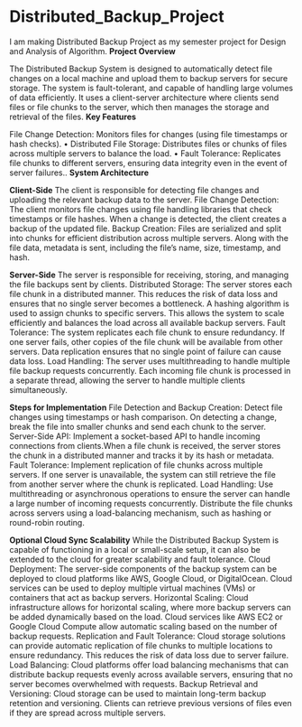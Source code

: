 # Distributed_Backup_Project
I am making Distributed Backup Project as my semester project for Design and Analysis of Algorithm.
**Project Overview**

The Distributed Backup System is designed to automatically detect file changes on a local machine and upload them to  backup servers for secure storage. The system is fault-tolerant, and capable of handling large volumes of data efficiently. It uses a client-server architecture where clients send files or file chunks to the server, which then manages the storage and retrieval of the files.
**Key Features**

File Change Detection: Monitors files for changes (using file timestamps or hash checks).
•	Distributed File Storage: Distributes files or chunks of files across multiple servers to balance the load.
•	Fault Tolerance: Replicates file chunks to different servers, ensuring data integrity even in the event of server failures..
**System Architecture**

**Client-Side**
The client is responsible for detecting file changes and uploading the relevant backup data to the server.
File Change Detection:
The client monitors file changes using file handling libraries that check timestamps or file hashes. When a change is detected, the client creates a backup of the updated file.
Backup Creation:
Files are serialized and split into chunks for efficient distribution across multiple servers. Along with the file data, metadata is sent, including the file’s name, size, timestamp, and hash.

**Server-Side**
The server is responsible for receiving, storing, and managing the file backups sent by clients.
Distributed Storage:
The server stores each file chunk in a distributed manner. This reduces the risk of data loss and ensures that no single server becomes a bottleneck. A hashing algorithm is used to assign chunks to specific servers. This allows the system to scale efficiently and balances the load across all available backup servers.
Fault Tolerance:
The system replicates each file chunk to ensure redundancy. If one server fails, other copies of the file chunk will be available from other servers. Data replication ensures that no single point of failure can cause data loss.
Load Handling:
The server uses multithreading to handle multiple file backup requests concurrently. Each incoming file chunk is processed in a separate thread, allowing the server to handle multiple clients simultaneously.

**Steps for Implementation**
File Detection and Backup Creation: Detect file changes using timestamps or hash comparison. On detecting a change, break the file into smaller chunks and send each chunk to the server.
Server-Side API:
Implement a socket-based API to handle incoming connections from clients.When a file chunk is received, the server stores the chunk in a distributed manner and tracks it by its hash or metadata.
Fault Tolerance: Implement replication of file chunks across multiple servers. If one server is unavailable, the system can still retrieve the file from another server where the chunk is replicated.
Load Handling: Use multithreading or asynchronous operations to ensure the server can handle a large number of incoming requests concurrently. Distribute the file chunks across servers using a load-balancing mechanism, such as hashing or round-robin routing.

**Optional Cloud Sync Scalability**
While the Distributed Backup System is capable of functioning in a local or small-scale setup, it can also be extended to the cloud for greater scalability and fault tolerance.
Cloud Deployment:
The server-side components of the backup system can be deployed to cloud platforms like AWS, Google Cloud, or DigitalOcean. Cloud services can be used to deploy multiple virtual machines (VMs) or containers that act as backup servers.
Horizontal Scaling: Cloud infrastructure allows for horizontal scaling, where more backup servers can be added dynamically based on the load. Cloud services like AWS EC2 or Google Cloud Compute allow automatic scaling based on the number of backup requests.
Replication and Fault Tolerance: Cloud storage solutions can provide automatic replication of file chunks to multiple locations to ensure redundancy. This reduces the risk of data loss due to server failure. 
Load Balancing: Cloud platforms offer load balancing mechanisms that can distribute backup requests evenly across available servers, ensuring that no server becomes overwhelmed with requests.
Backup Retrieval and Versioning: Cloud storage can be used to maintain long-term backup retention and versioning. Clients can retrieve previous versions of files even if they are spread across multiple servers.

